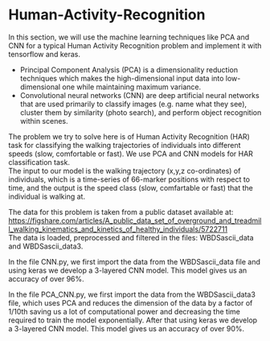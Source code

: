 # Human-Activity-Recognition

In this section, we will use the machine learning techniques like PCA and CNN for a typical Human Activity Recognition problem and implement it with tensorflow and keras. </br>
* Principal Component Analysis (PCA) is a dimensionality reduction techniques which makes the high-dimensional input data into low-dimensional one while maintaining maximum variance. </br>
* Convolutional neural networks (CNN) are deep artificial neural networks that are used primarily to classify images (e.g. name what they see), cluster them by similarity (photo search), and perform object recognition within scenes.

The problem we try to solve here is of Human Activity Recognition (HAR) task for classifying the walking trajectories of individuals into different speeds (slow, comfortable or fast). We use PCA and CNN models for HAR classification task. </br> The input to our model is the walking trajectory (x,y,z co-ordinates) of individuals, which is a time-series of 66-marker positions with respect to time, and the output is the speed class (slow, comfartable or fast) that the individual is walking at.

The data for this problem is taken from a public dataset available at: https://figshare.com/articles/A_public_data_set_of_overground_and_treadmill_walking_kinematics_and_kinetics_of_healthy_individuals/5722711
</br> The data is loaded, preprocessed and filtered in the files: WBDSascii_data and WBDSascii_data3.

In the file CNN.py, we first import the data from the WBDSascii_data file and using keras we develop a 3-layered CNN model. This model gives us an accuracy of over 96%.

In the file PCA_CNN.py, we first import the data from the WBDSascii_data3 file, which uses PCA and reduces the dimension of the data by a factor of 1/10th saving us a lot of computational power and decreasing the time required to train the model exponentially. After that using keras we develop a 3-layered CNN model. This model gives us an accuracy of over 90%.
